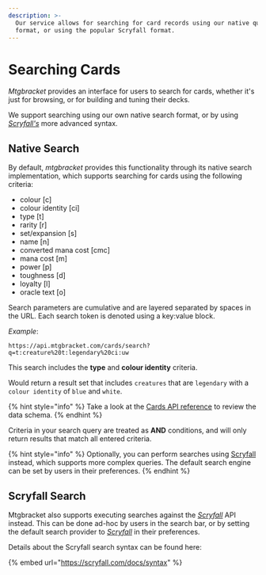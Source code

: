 ```yaml
---
description: >-
  Our service allows for searching for card records using our native query
  format, or using the popular Scryfall format.
---
```


# Searching Cards

_Mtgbracket_ provides an interface for users to search for cards, whether it's just for browsing, or for building and tuning their decks.

We support searching using our own native search format, or by using [_Scryfall's_](https://scryfall.com) more advanced syntax.

## Native Search

By default, _mtgbracket_ provides this functionality through its native search implementation, which supports searching for cards using the following criteria:

* colour \[c\]
* colour identity \[ci\]
* type \[t\]
* rarity \[r\]
* set/expansion \[s\]
* name \[n\]
* converted mana cost \[cmc\]
* mana cost \[m\]
* power \[p\]
* toughness \[d\]
* loyalty \[l\]
* oracle text \[o\]

Search parameters are cumulative and are layered separated by spaces in the URL.  Each search token is denoted using a key:value block.

_Example_: 

`https://api.mtgbracket.com/cards/search?q=t:creature%20t:legendary%20ci:uw`

This search includes the **type** and **colour identity** criteria.

Would return a result set that includes `creatures` that are `legendary` with a `colour identity` of `blue` and `white`.

{% hint style="info" %}
Take a look at the [Cards API reference](../../api-reference/cards.md#search-for-a-card) to review the data schema.
{% endhint %}

Criteria in your search query are treated as **AND** conditions, and will only return results that match all entered criteria.

{% hint style="info" %}
Optionally, you can perform searches using [Scryfall](https://scryfall.com) instead, which supports more complex queries.  The default search engine can be set by users in their preferences.
{% endhint %}

## Scryfall Search

Mtgbracket also supports executing searches against the [_Scryfall_](https://scryfall.com) API instead.  This can be done ad-hoc by users in the search bar, or by setting the default search provider to [_Scryfall_](https://scryfall.com) in their preferences.

Details about the Scryfall search syntax can be found here:

{% embed url="https://scryfall.com/docs/syntax" %}

